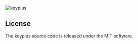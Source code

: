 ![keyplus](https://rawgit.com/ahtn/keyplus/master/resources/keyplus_logo.svg)

## License

The keyplus source code is released under the MIT software.
